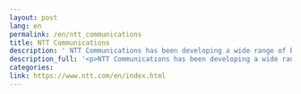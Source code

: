 ```yaml
---
layout: post
lang: en
permalink: /en/ntt_communications
title: NTT Communications
description: ' NTT Communications has been developing a wide range of businesses from infrastructure such as data centers and submarine cables to software and web services under the philosophy of “Creating communications that open up possibilities for people and the world.” In addition to the introduction of remote work, we also publish a “remote work handbook” to further promote remote work. Click here for employment information. '
description_full: '<p>NTT Communications has been developing a wide range of businesses from infrastructure such as data centers and submarine cables to software and web services under the philosophy of “Creating communications that open up possibilities for people and the world.” In addition to the introduction of remote work, we also publish a <a href="https://nttcom.github.io/remote-work-handbook/">“remote work handbook”</a> to further promote remote work. Click <a href="https://www.ntt.com/about-us/recruit/scout/">here</a> for employment information.</p>'
categories: 
link: https://www.ntt.com/en/index.html
---
```

